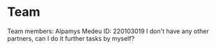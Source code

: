 # Team
Team members: Alpamys Medeu
ID: 220103019
I don't have any other partners, can I do it further tasks by myself?
